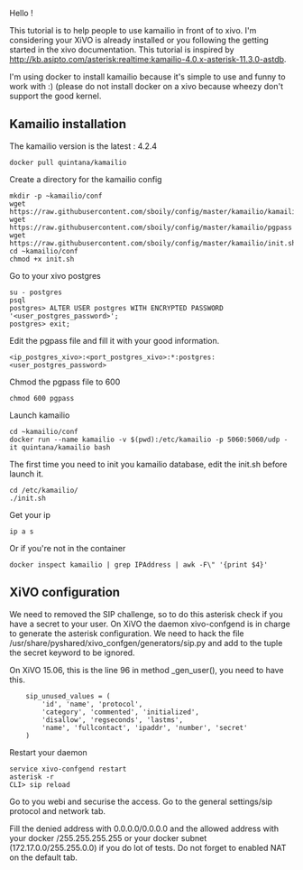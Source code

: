Hello !

This tutorial is to help people to use kamailio in front of to xivo. I'm
considering your XiVO is already installed or you following the getting started
in the xivo documentation. This tutorial is inspired by
http://kb.asipto.com/asterisk:realtime:kamailio-4.0.x-asterisk-11.3.0-astdb.

I'm using docker to install kamailio because it's simple to use and funny to
work with :) (please do not install docker on a xivo because wheezy don't
support the good kernel.

Kamailio installation
---------------------

The kamailio version is the latest : 4.2.4

    docker pull quintana/kamailio

Create a directory for the kamailio config

    mkdir -p ~kamailio/conf
    wget https://raw.githubusercontent.com/sboily/config/master/kamailio/kamailio.cfg
    wget https://raw.githubusercontent.com/sboily/config/master/kamailio/pgpass
    wget https://raw.githubusercontent.com/sboily/config/master/kamailio/init.sh
    cd ~kamailio/conf
    chmod +x init.sh

Go to your xivo postgres

    su - postgres
    psql
    postgres> ALTER USER postgres WITH ENCRYPTED PASSWORD '<user_postgres_password>';
    postgres> exit;

Edit the pgpass file and fill it with your good information.

    <ip_postgres_xivo>:<port_postgres_xivo>:*:postgres:<user_postgres_password>

Chmod the pgpass file to 600

    chmod 600 pgpass

Launch kamailio

    cd ~kamailio/conf
    docker run --name kamailio -v $(pwd):/etc/kamailio -p 5060:5060/udp -it quintana/kamailio bash

The first time you need to init you kamailio database, edit the init.sh before
launch it.

    cd /etc/kamailio/
    ./init.sh

Get your ip

    ip a s

Or if you're not in the container

    docker inspect kamailio | grep IPAddress | awk -F\" '{print $4}'

XiVO configuration
------------------

We need to removed the SIP challenge, so to do this asterisk check if you have a
secret to your user. On XiVO the daemon xivo-confgend is in charge to generate
the asterisk configuration. We need to hack the file
/usr/share/pyshared/xivo_confgen/generators/sip.py and add to the tuple the
secret keyword to be ignored.

On XiVO 15.06, this is the line 96 in method _gen_user(), you need to have this.

        sip_unused_values = (
            'id', 'name', 'protocol',
            'category', 'commented', 'initialized',
            'disallow', 'regseconds', 'lastms',
            'name', 'fullcontact', 'ipaddr', 'number', 'secret'
        )

Restart your daemon

    service xivo-confgend restart
    asterisk -r
    CLI> sip reload

Go to you webi and securise the access. Go to the general settings/sip protocol
and network tab.

Fill the denied address with 0.0.0.0/0.0.0.0 and the allowed address with your
docker <ip>/255.255.255.255 or your docker subnet (172.17.0.0/255.255.0.0) if you
do lot of tests. Do not forget to enabled NAT on the default tab.
